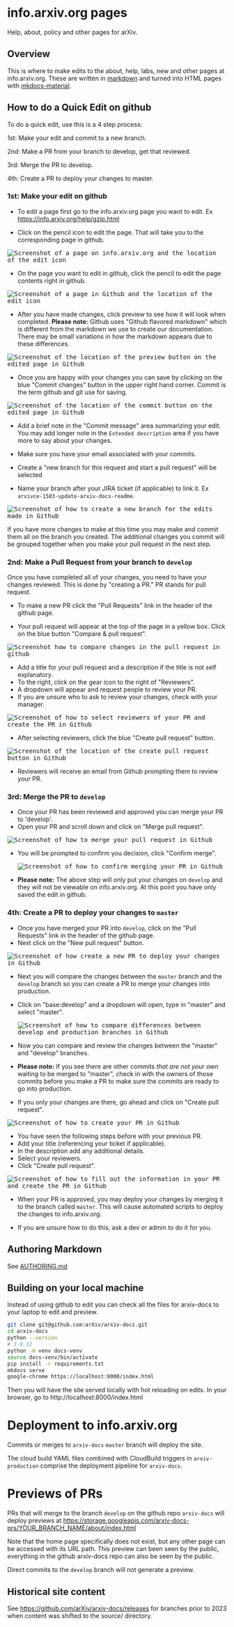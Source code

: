 # info.arxiv.org pages

Help, about, policy and other pages for arXiv.

## Overview

This is where to make edits to the about, help, labs, new and other pages at
info.arxiv.org. These are written in
[markdown](https://daringfireball.net/projects/markdown/) and turned into HTML
pages with [mkdocs-material](https://squidfunk.github.io/mkdocs-material/).

## How to do a Quick Edit on github

To do a quick edit, use this is a 4 step process:

1st: Make your edit and commit to a new branch.

2nd: Make a PR from your branch to develop, get that reviewed.

3rd: Merge the PR to develop.

4th: Create a PR to deploy your changes to master.

### 1st: Make your edit on github
- To edit a page first go to the info.arxiv.org page you want to edit. Ex https://info.arxiv.org/help/gzip.html

- Click on the pencil icon to edit the page. That will take you to the corresponding page in github.

<kbd>![Screenshot of a page on info.arxiv.org and the location of the edit icon](/non-info/02-help-info-page.png)</kbd>

- On the page you want to edit in github, click the pencil to edit the page contents right in github.

<kbd>![Screenshot of a page in Github and the location of the edit icon](/non-info/01-help-github1a.png)</kbd>

- After you have made changes, click preview to see how it will look when completed. 
**Please note:** Github uses "Github flavored markdown" which is different from the markdown we use to create our documentation. There may be small variations in how the markdown appears due to these differences.

<kbd>![Screenshot of the location of the preview button on the edited page in Github](/non-info/03-help-preview-github.png)</kbd>

- Once you are happy with your changes you can save by clicking on the blue "Commit changes" button in the upper right hand corner.
Commit is the term github and git use for saving.

<kbd>![Screenshot of the location of the commit button on the edited page in Github](/non-info/04-help-commit-github.png)</kbd>

- Add a brief note in the "Commit message" area summarizing your edit. You may add longer
note in the `Extended description` area if you have more to say about your changes.

- Make sure you have your email associated with your commits.

- Create a "new branch for this request and start a pull request" will be selected
- Name your branch after your JIRA ticket (if applicable) to link it. Ex `arxivce-1503-update-arxiv-docs-readme`.

<kbd>![Screenshot of how to create a new branch for the edits made in Github](/non-info/05-help-newBranch.png)</kbd>

If you have more changes to make at this time you may make and commit them all on the branch you created. The additional changes you commit will be grouped together when you make your pull request in the next step.

### 2nd: Make a Pull Request from your branch to `develop`
Once you have completed all of your changes, you need to have your changes reviewed. This is done by "creating a PR." PR stands for pull request.

- To make a new PR click the "Pull Requests" link in the header of the github page.

- Your pull request will appear at the top of the page in a yellow box. Click on the blue button "Compare & pull request".

<kbd>![Screenshot how to compare changes in the pull request in github](/non-info/06-help-comparePR.png)</kbd>

- Add a title for your pull request and a description if the title is not self explanatory.
- To the right, click on the gear icon to the right of "Reviewers".
- A dropdown will appear and request people to review your PR.
- If you are unsure who to ask to review your changes, check with your manager.

<kbd>![Screenshot of how to select reviewers of your PR and create the PR in Github](/non-info/07-help-openPR.png)</kbd>

- After selecting reviewers, click the blue "Create pull request" button.

<kbd>![Screenshot of the location of the create pull request button in Github](/non-info/08-help-createPR.png)</kbd>

- Reviewers will receive an email from Github prompting them to review your PR.
  

### 3rd: Merge the PR to `develop`
- Once your PR has been reviewed and approved you can merge your PR to 'develop'.
- Open your PR and scroll down and click on "Merge pull request".

<kbd>![Screenshot of how to merge your pull request in Github](/non-info/09-help-mergePR.png)</kbd>

- You will be prompted to confirm you decision, click "Confirm merge".

  <kbd>![Screenshot of how to confirm merging your PR in Github](/non-info/10-help-confirmMerge.png)</kbd>

- **Please note:** The above step will only put your changes on `develop` and they will not be viewable on info.arxiv.org. At this point you have only saved the edit in github.


### 4th: Create a PR to deploy your changes to `master`

- Once you have merged your PR into `develop`, click on the "Pull Requests" link in the header of the github page.
- Next click on the "New pull request" button.

<kbd>![Screenshot of how create a new PR to deploy your changes in Github](/non-info/11-help-newPR-compare.png)</kbd>

- Next you will compare the changes between the `master` branch and the `develop` branch so you can create a PR to merge your changes into production.
- Click on "base:develop" and a dropdown will open, type in "master" and select "master".

  <kbd>![Screenshot of how to compare differences between develop and production branches in Github](/non-info/12-help-compare-master.png)</kbd>


- Now you can compare and review the changes between the "master" and "develop" branches.
- **Please note:** If you see there are other commits _that are not your own_ waiting to be merged to "master", check in with the owners of those commits before you make a PR to make sure
the commits are ready to go into production.
- If you only your changes are there, go ahead and click on "Create pull request".

 <kbd>![Screenshot of how to create your PR in Github](/non-info/13-help-compare-changes-createPR.png)</kbd>

- You have seen the following steps before with your previous PR.
- Add your title (referencing your ticket if applicable).
- In the description add any additional details.
- Select your reviewers.
- Click "Create pull request".

 <kbd>![Screenshot of how to fill out the information in your PR and create the PR in Github](/non-info/14-help-PR-master-deploy.png)</kbd>

- When your PR is approved, you may deploy your changes by merging it to the branch called `master`. This will
cause automated scripts to deploy the changes to info.arxiv.org.

- If you are unsure how to do this, ask a dev or admin to do it for you.

## Authoring Markdown
See [AUTHORING.md](AUTHORING.MD)

## Building on your local machine

Instead of using github to edit you can check all the files for arxiv-docs to
your laptop to edit and preview.

```bash
git clone git@github.com:arXiv/arxiv-docs.git
cd arxiv-docs
python --version
# 3.8.12
python -m venv docs-venv
source docs-venv/bin/activate
pip install -r requirements.txt
mkdocs serve
google-chrome https://localhost:8000/index.html
```

Then you will have the site served locally with hot reloading on edits. In your
browser, go to http://localhost:8000/index.html

# Deployment to info.arxiv.org

Commits or merges to `arxiv-docs` `master` branch will deploy the site.

The cloud build YAML files combined with CloudBuild triggers in
`arxiv-production` comprise the deployment pipeline for `arxiv-docs`.

# Previews of PRs

PRs that will merge to the branch `develop` on the github repo
`arxiv-docs` will deploy previews at
https://storage.googleapis.com/arxiv-docs-prs/YOUR_BRANCH_NAME/about/index.html

Note that the home page specifically does not exist, but any other page can be accessed with its URL path.
This preview can been seen by the public, everything in the github
arxiv-docs repo can also be seen by the public.

Direct commits to the `develop` branch will not generate a preview.

## Historical site content
See https://github.com/arXiv/arxiv-docs/releases for branches prior to 2023 when content was shifted to the source/ directory.

